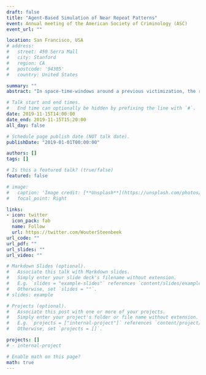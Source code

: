 ```yaml
---
draft: false
title: "Agent-Based Simulation of Near Repeat Patterns"
event: Annual meeting of the American Society of Criminology (ASC)
event_url: ""

location: San Francisco, USA
# address:
#   street: 450 Serra Mall
#   city: Stanford
#   region: CA
#   postcode: '94305'
#   country: United States

summary: ""
abstract: "In space-time-windows around a previous victimization, the risk for a new victimization will quite often be larger than it would have been when no previous victimization had taken place close by in space and time. While often demonstrated empirically, the underlying explanation of such Near Repeat patterns is unclear. We discuss several mechanisms that might be causing the pattern. Testing these mechanisms is difficult, however, as near repeat analysis is usually done on police victimization data. Many such crimes will never be solved, and therefore no offender(s) become known, which makes it impossible to decide whether the same offender has actually committed a pair of crimes. We therefore use an Agent-Based Model to operationalize the mechanisms and test whether they are sufficient to produce Near Repeat patterns. We simulate a world according to main propositions of environmental criminology, i.e. inhabited by potential offenders who have dynamic awareness spaces and targets with heterogeneous suitability and various spatial patterns. Finally, to compare the outputs of the simulations to Near Repeat patterns discussed in empirical studies (often in the form of a Knox table), we propose a new way to quantify 'near repeat'."

# Talk start and end times.
#   End time can optionally be hidden by prefixing the line with `#`.
date: 2019-11-15T14:00:00
date_end: 2019-11-15T15:20:00
all_day: false

# Schedule page publish date (NOT talk date).
publishDate: "2019-01-01T00:00:00"

authors: []
tags: []

# Is this a featured talk? (true/false)
featured: false

# image:
#   caption: 'Image credit: [**Unsplash**](https://unsplash.com/photos/bzdhc5b3Bxs)'
#   focal_point: Right

links:
- icon: twitter
  icon_pack: fab
  name: Follow
  url: https://twitter.com/WouterSteenbeek
url_code: ""
url_pdf: ""
url_slides: ""
url_video: ""

# Markdown Slides (optional).
#   Associate this talk with Markdown slides.
#   Simply enter your slide deck's filename without extension.
#   E.g. `slides = "example-slides"` references `content/slides/example-slides.md`.
#   Otherwise, set `slides = ""`.
# slides: example

# Projects (optional).
#   Associate this post with one or more of your projects.
#   Simply enter your project's folder or file name without extension.
#   E.g. `projects = ["internal-project"]` references `content/project/deep-learning/index.md`.
#   Otherwise, set `projects = []`.

projects: []
# - internal-project

# Enable math on this page?
math: true
---
```


